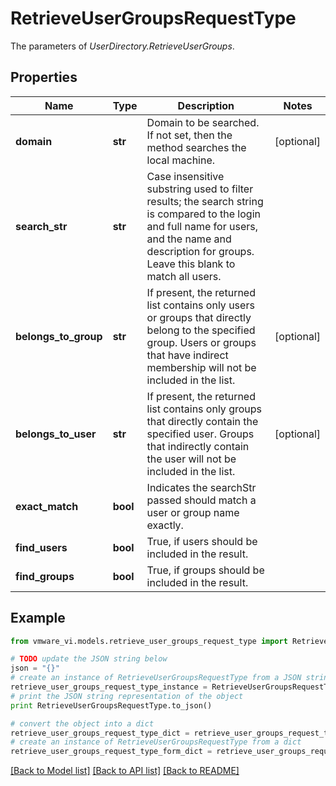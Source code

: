 # RetrieveUserGroupsRequestType

The parameters of *UserDirectory.RetrieveUserGroups*. 

## Properties
Name | Type | Description | Notes
------------ | ------------- | ------------- | -------------
**domain** | **str** | Domain to be searched. If not set, then the method searches the local machine.  | [optional] 
**search_str** | **str** | Case insensitive substring used to filter results; the search string is compared to the login and full name for users, and the name and description for groups. Leave this blank to match all users.  | 
**belongs_to_group** | **str** | If present, the returned list contains only users or groups that directly belong to the specified group. Users or groups that have indirect membership will not be included in the list.  | [optional] 
**belongs_to_user** | **str** | If present, the returned list contains only groups that directly contain the specified user. Groups that indirectly contain the user will not be included in the list.  | [optional] 
**exact_match** | **bool** | Indicates the searchStr passed should match a user or group name exactly.  | 
**find_users** | **bool** | True, if users should be included in the result.  | 
**find_groups** | **bool** | True, if groups should be included in the result.  | 

## Example

```python
from vmware_vi.models.retrieve_user_groups_request_type import RetrieveUserGroupsRequestType

# TODO update the JSON string below
json = "{}"
# create an instance of RetrieveUserGroupsRequestType from a JSON string
retrieve_user_groups_request_type_instance = RetrieveUserGroupsRequestType.from_json(json)
# print the JSON string representation of the object
print RetrieveUserGroupsRequestType.to_json()

# convert the object into a dict
retrieve_user_groups_request_type_dict = retrieve_user_groups_request_type_instance.to_dict()
# create an instance of RetrieveUserGroupsRequestType from a dict
retrieve_user_groups_request_type_form_dict = retrieve_user_groups_request_type.from_dict(retrieve_user_groups_request_type_dict)
```
[[Back to Model list]](../README.md#documentation-for-models) [[Back to API list]](../README.md#documentation-for-api-endpoints) [[Back to README]](../README.md)


